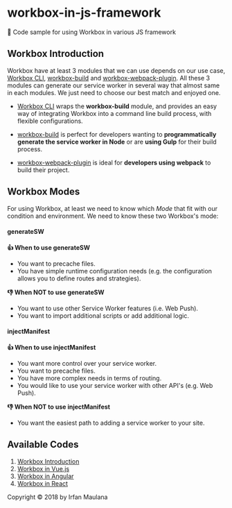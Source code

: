 # workbox-in-js-framework
🍳 Code sample for using Workbox in various JS framework

## Workbox Introduction

Workbox have at least 3 modules that we can use depends on our use case, [Workbox CLI](https://developers.google.com/web/tools/workbox/modules/workbox-cli), [workbox-build](https://developers.google.com/web/tools/workbox/modules/workbox-build) and [workbox-webpack-plugin](https://developers.google.com/web/tools/workbox/modules/workbox-webpack-plugin). All these 3 modules can generate our service worker in several way that almost same in each modules. We just need to choose our best match and enjoyed one.


+ [Workbox CLI](https://developers.google.com/web/tools/workbox/modules/workbox-cli) wraps the **workbox-build** module, and provides an easy way of integrating Workbox into a command line build process, with flexible configurations.

+ [workbox-build](https://developers.google.com/web/tools/workbox/modules/workbox-build) is perfect for developers wanting to **programmatically generate the service worker in Node** or are **using Gulp** for their build process.

+ [workbox-webpack-plugin](https://developers.google.com/web/tools/workbox/modules/workbox-webpack-plugin) is ideal for **developers using webpack** to build their project.


## Workbox Modes

For using Workbox, at least we need to know which *Mode* that fit with our condition and environment. We need to know these two Workbox's mode:

#### generateSW

**👍 When to use generateSW**

+ You want to precache files.
+ You have simple runtime configuration needs (e.g. the configuration allows you to define routes and strategies).

**👎 When NOT to use generateSW**

+ You want to use other Service Worker features (i.e. Web Push).
+ You want to import additional scripts or add additional logic.

#### injectManifest

**👍 When to use injectManifest**

+ You want more control over your service worker.
+ You want to precache files.
+ You have more complex needs in terms of routing.
+ You would like to use your service worker with other API's (e.g. Web Push).

**👎 When NOT to use injectManifest**

+ You want the easiest path to adding a service worker to your site.


## Available Codes

1. [Workbox Introduction](https://github.com/mazipan/workbox-in-js-framework/tree/master/workbox-intro)
1. [Workbox in Vue.js](https://github.com/mazipan/workbox-in-js-framework/tree/master/workbox-in-vuejs)
1. [Workbox in Angular](https://github.com/mazipan/workbox-in-js-framework/tree/master/workbox-in-angular)
1. [Workbox in React](https://github.com/mazipan/workbox-in-js-framework/tree/master/workbox-in-react)


Copyright © 2018 by Irfan Maulana
